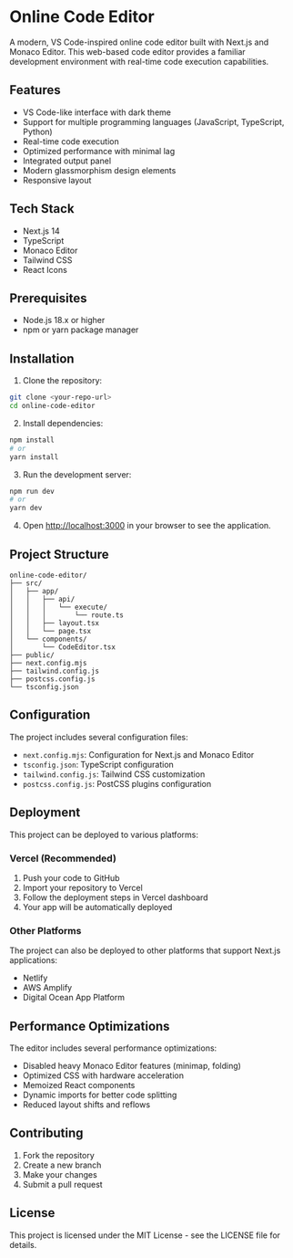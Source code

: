 # Online Code Editor

A modern, VS Code-inspired online code editor built with Next.js and Monaco Editor. This web-based code editor provides a familiar development environment with real-time code execution capabilities.

## Features

- VS Code-like interface with dark theme
- Support for multiple programming languages (JavaScript, TypeScript, Python)
- Real-time code execution
- Optimized performance with minimal lag
- Integrated output panel
- Modern glassmorphism design elements
- Responsive layout

## Tech Stack

- Next.js 14
- TypeScript
- Monaco Editor
- Tailwind CSS
- React Icons

## Prerequisites

- Node.js 18.x or higher
- npm or yarn package manager

## Installation

1. Clone the repository:
```bash
git clone <your-repo-url>
cd online-code-editor
```

2. Install dependencies:
```bash
npm install
# or
yarn install
```

3. Run the development server:
```bash
npm run dev
# or
yarn dev
```

4. Open [http://localhost:3000](http://localhost:3000) in your browser to see the application.

## Project Structure

```
online-code-editor/
├── src/
│   ├── app/
│   │   ├── api/
│   │   │   └── execute/
│   │   │       └── route.ts
│   │   ├── layout.tsx
│   │   └── page.tsx
│   └── components/
│       └── CodeEditor.tsx
├── public/
├── next.config.mjs
├── tailwind.config.js
├── postcss.config.js
└── tsconfig.json
```

## Configuration

The project includes several configuration files:

- `next.config.mjs`: Configuration for Next.js and Monaco Editor
- `tsconfig.json`: TypeScript configuration
- `tailwind.config.js`: Tailwind CSS customization
- `postcss.config.js`: PostCSS plugins configuration

## Deployment

This project can be deployed to various platforms:

### Vercel (Recommended)
1. Push your code to GitHub
2. Import your repository to Vercel
3. Follow the deployment steps in Vercel dashboard
4. Your app will be automatically deployed

### Other Platforms
The project can also be deployed to other platforms that support Next.js applications:
- Netlify
- AWS Amplify
- Digital Ocean App Platform

## Performance Optimizations

The editor includes several performance optimizations:
- Disabled heavy Monaco Editor features (minimap, folding)
- Optimized CSS with hardware acceleration
- Memoized React components
- Dynamic imports for better code splitting
- Reduced layout shifts and reflows

## Contributing

1. Fork the repository
2. Create a new branch
3. Make your changes
4. Submit a pull request

## License

This project is licensed under the MIT License - see the LICENSE file for details. 